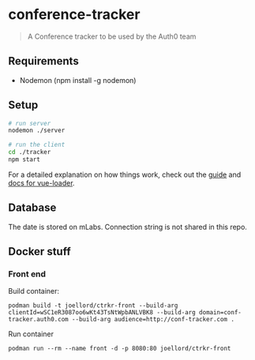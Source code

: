 # conference-tracker

> A Conference tracker to be used by the Auth0 team

## Requirements

* Nodemon (npm install -g nodemon)

## Setup

``` bash
# run server
nodemon ./server

# run the client
cd ./tracker
npm start
```

For a detailed explanation on how things work, check out the [guide](http://vuejs-templates.github.io/webpack/) and [docs for vue-loader](http://vuejs.github.io/vue-loader).

## Database
The date is stored on mLabs.  Connection string is not shared in this repo.

## Docker stuff

### Front end
Build container:

`podman build -t joellord/ctrkr-front --build-arg clientId=wSC1eR3087oo6wKt43TsNtWpbANLVBK8 --build-arg domain=conf-tracker.auth0.com --build-arg audience=http://conf-tracker.com .
`

Run container

`podman run --rm --name front -d -p 8080:80 joellord/ctrkr-front`